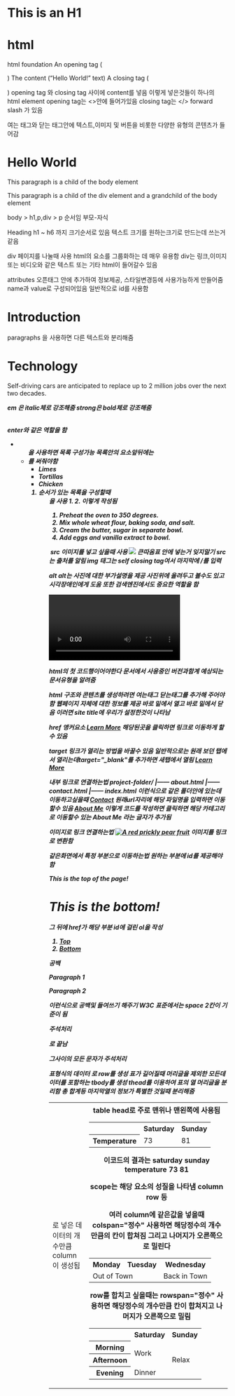 This is an H1
=============
# html
html foundation
An opening tag (<p>)
The content (“Hello World!” text)
A closing tag (</p>)
opening tag 와 closing tag 사이에 content를 넣음
이렇게 넣은것들이 하나의 html element
opening tag는 <>안에 들어가있음
closing tag는 </> forward slash 가 있음

<body>
여는 태그와 닫는 태그안에 텍스트,이미지 및 버튼을 비롯한 다양한 유형의 콘텐츠가 들어감

<body> 
  <h1>Hello World</h1>
  <p>This paragraph is a child of the body element</p>
  <div>
    <p>This paragraph is a child of the div element and a grandchild of the body element</p>  
  </div> 
</body>

body > h1,p,div > p 순서임 부모-자식

Heading
h1 ~ h6 까지 크기순서로 있음
텍스트 크기를 원하는크기로 만드는데 쓰는거 같음

div
페이지를 나눌때 사용 html의 요소를 그룹화하는 데 매우 유용함
div는 링크,이미지 또는 비디오와 같은 텍스트 또는 기타 html이 들어갈수 있음

attributes
오픈태그 안에 추가하여 정보제공, 스타일변경등에 사용가능하게 만들어줌
name과 value로 구성되어있음
일반적으로 id를 사용함
<div id="intro">
  <h1>Introduction</h1>
</div>

<p> paragraphs
<span> 을 사용하면 다른 텍스트와 분리해줌
<div>
  <h1>Technology</h1>
</div>
<div>
  <p><span>Self-driving cars</span> are anticipated to replace up to 2 million jobs over the next two decades.</p>
</div>

<em> <strong>
em 은 italic체로 강조해줌
strong은 bold체로 강조해줌

<br>
enter와 같은 역할을 함

<ul> <li>
<ul>을 사용하면 목록 구성가능
목록안의 요소앞뒤에는 <li>를 써줘야함
<ul>
  <li>Limes</li>
  <li>Tortillas</li>
  <li>Chicken</li>
</ul>

<ol> <li>
순서가 있는 목록을 구성할때 <ol>을 사용
1. 2. 이렇게 작성됨
<ol>
  <li>Preheat the oven to 350 degrees.</li>
  <li>Mix whole wheat flour, baking soda, and salt.</li>
  <li>Cream the butter, sugar in separate bowl.</li>
  <li>Add eggs and vanilla extract to bowl.</li>
</ol>

<img> src
이미지를 넣고 싶을때 사용
<img src="image-location.jpg" />
큰따옴표 안에 넣는거 잊지말기
src는 출처를 알림
img 태그는 self closing tag여서 마지막에 /를 입력

alt
alt는 사진에 대한 부가설명을 제공
사진위에 올려두고 볼수도 있고 시각장애인에게 도움 또한 검색엔진에서도 중요한 역할을 함

<video> width height controls
여는태그와 닫는태그가 모두 필요함
width height를 통해 브라우저에 표시되는 비디오의 크기를 설정함 controls는 기본 비디오 컨트롤을 포함하도록 브라우저에 지시함
여는태그 닫는태그 사이에 있는 텍스트는 브라우저가 비디오를 표시할수 없을때 표시됨


<!DOCTYPE html>
html의 첫 코드행이어야한다
문서에서 사용중인 버전과함계 예상되는 문서유형을 알려줌

<html>
html 구조와 콘텐츠를 생성하려면 여는태그 닫는태그를 추가해 주어야함

<head>
웹페이지 자체에 대한 정보를 제공
<html> 바로 밑에서 열고 바로 밑에서 닫음

<title>
<head>안에서 태그에 지정된 제목을 표시함
<!DOCTYPE html>
<html>
  <head>
    <title>My Coding Journal</title>
  </head>
</html>
이러면 site title에 우리가 설정한것이 나타남

<a> href
앵커요소
<a href="https://en.wikipedia.org/wiki/Brown_bear">Learn More</a>
해당된곳을 클릭하면 링크로 이동하게 할수 있음

target
링크가 열리는 방법을 바꿀수 있음
일반적으로는 원래 보던 탭에서 열리는데target="_blank"를 추가하면 새탭에서 열림
<a href="https://en.wikipedia.org/wiki/Brown_bear" target="_blank">Learn More</a>

내부 링크로 연결하는법
project-folder/
|—— about.html
|—— contact.html
|—— index.html
이런식으로 같은 폴더안에 있는데 이동하고싶을때 <a href="./contact.html">Contact</a> 원래url자리에 해당 파일명을 입력하면 이동할수 있음
<a href="./aboutme.html">About Me</a>
이렇게 코드를 작성하면 클릭하면 해당 카테고리로 이동할수 있는 About Me 라는 글자가 추가됨

이미지로 링크 연결하는법
<a href="https://en.wikipedia.org/wiki/Opuntia" target="_blank"><img src="https://www.Prickly_Pear_Closeup.jpg" alt="A red prickly pear fruit"/></a>
이미지를 링크로 변환함

같은화면에서 특정 부분으로 이동하는법
원하는 부분에 id를 제공해야함
<p id="top">This is the top of the page!</p>
<h1 id="bottom">This is the bottom! </h1>
그 뒤에 href가 해당 부분 id에 걸린 ol을 작성
<ol>
  <li><a href="#top">Top</a></li>
  <li><a href="#bottom">Bottom</a></li>
</ol>

공백
<body>
    <p>Paragraph 1</p>
    <p>Paragraph 2</p>
</body>
이런식으로 공백및 들여쓰기 해주기
W3C 표준에서는 space 2칸이 기준이 됨

주석처리
<!-- 으로 시작해서 -->로 끝남
그사이의 모든 문자가 주석처리

<table>
표형식의 데이터
<tr>로 row를 생성
<td>로 넣은 데이터의 개수만큼 column이 생성됨
<th> table head로 주로 맨위나 맨왼쪽에 사용됨
<table>
  <tr>
    <th></th>
    <th scope="col">Saturday</th>
    <th scope="col">Sunday</th>
  </tr>
  <tr>
    <th scope="row">Temperature</th>
    <td>73</td>
    <td>81</td>
  </tr>
</table>
이코드의 결과는
           saturday sunday
temperature   73      81

scope는 해당 요소의 성질을 나타냄 column row 등

여러 column에 같은값을 넣을때 colspan="정수" 사용하면 해당정수의 개수만큼의 칸이 합쳐짐 그리고 나머지가 오른쪽으로 밀린다
<table>
  <tr>
    <th>Monday</th>
    <th>Tuesday</th>
    <th>Wednesday</th>
  </tr>
  <tr>
    <td colspan="2">Out of Town</td>
    <td>Back in Town</td>
  </tr>
</table>

row를 합치고 싶을때는 rowspan="정수" 사용하면 해당정수의 개수만큼 칸이 합쳐지고 나머지가 오른쪽으로 밀림
<table>
  <tr> <!-- Row 1 -->
    <th></th>
    <th>Saturday</th>
    <th>Sunday</th>
  </tr>
  <tr> <!-- Row 2 -->
    <th>Morning</th>
    <td rowspan="2">Work</td>
    <td rowspan="3">Relax</td>
  </tr>
  <tr> <!-- Row 3 -->
    <th>Afternoon</th>
  </tr>
  <tr> <!-- Row 4 -->
    <th>Evening</th>
    <td>Dinner</td>
  </tr>
</table>

<tbody>
표가 길어질때 머리글을 제외한 모든데이터를 포함하는 tbody를 생성

<thead>
thead를 이용하여 표의 열 머리글을 분리함

<tfoot>
총 합계등 마지막열의 정보가 특별한 것일때 분리해줌
